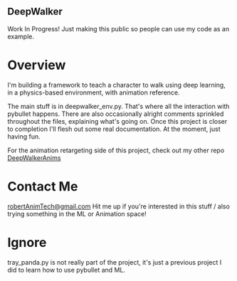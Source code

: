 ## DeepWalker
Work In Progress! Just making this public so people can use my code as an example.

# Overview

I'm building a framework to teach a character to walk using deep learning, in a physics-based environment, with animation reference.

The main stuff is in deepwalker_env.py. That's where all the interaction with pybullet happens. There are also occasionally alright comments sprinkled throughout the files, explaining what's going on. Once this project is closer to completion I'll flesh out some real documentation. At the moment, just having fun.

For the animation retargeting side of this project, check out my other repo [DeepWalkerAnims](https://github.com/rkrawczyk9/DeepWalkerAnims)


# Contact Me
robertAnimTech@gmail.com
Hit me up if you're interested in this stuff / also trying something in the ML or Animation space!


# Ignore
tray_panda.py is not really part of the project, it's just a previous project I did to learn how to use pybullet and ML.